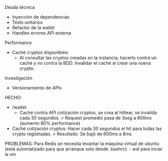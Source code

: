 Deuda técnica
- Inyección de dependencias
- Tests unitarios
- Refactor de la wallet
- Handleo errores API externa

Performance

- Caché cryptos disponibles:
  - Al consultar las cryptos creadas en la instancia, hacerlo contra un caché y no contra la BDD. Invalidar el caché al crear una nueva crypto.

Investigación
- Versionamiento de APIs


HECHO:
- /wallet:
  - Caché contra API cotización cryptos, se crea al hittear, se invalida cada 30 segundos. > Request promedio pasa de 3seg a 600ms (aumento 80% performance)
- Caché cotización cryptos: Hacer cada 30 segundos el hit para todas las crypto registradas. > Resultado: Se bajó de 600ms a 8ms

PROBLEMAS:
  Para Redis se necesita levantar la máquina virtual de ubuntu (está automatizado para que arranque solo desde .bashrc):
    - wsl para inciar la vm